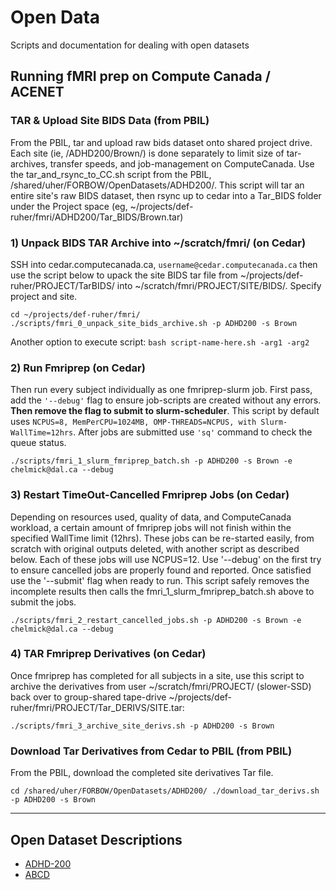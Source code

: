 # Open Data
Scripts and documentation for dealing with open datasets

## Running fMRI prep on Compute Canada / ACENET

### TAR & Upload Site BIDS Data (from PBIL)
From the PBIL, tar and upload raw bids dataset onto shared project drive. Each site (ie, /ADHD200/Brown/) is done separately to limit size of tar-archives, transfer speeds, and job-management on ComputeCanada. Use the tar_and_rsync_to_CC.sh script from the PBIL, /shared/uher/FORBOW/OpenDatasets/ADHD200/. This script will tar an entire site's raw BIDS dataset, then rsync up to cedar into a Tar_BIDS folder under the Project space (eg, ~/projects/def-ruher/fmri/ADHD200/Tar_BIDS/Brown.tar)

### 1) Unpack BIDS TAR Archive into ~/scratch/fmri/ (on Cedar)
SSH into cedar.computecanada.ca, `username@cedar.computecanada.ca` then use the script below to upack the site BIDS tar file from ~/projects/def-ruher/PROJECT/TarBIDS/ into ~/scratch/fmri/PROJECT/SITE/BIDS/. Specify project and site.

```
cd ~/projects/def-ruher/fmri/
./scripts/fmri_0_unpack_site_bids_archive.sh -p ADHD200 -s Brown
```

Another option to execute script: `bash script-name-here.sh -arg1 -arg2`

### 2) Run Fmriprep (on Cedar)
Then run every subject individually as one fmriprep-slurm job. First pass, add the `'--debug'` flag to ensure job-scripts are created without any errors. __Then remove the flag to submit to slurm-scheduler__. This script by default uses `NCPUS=8, MemPerCPU=1024MB, OMP-THREADS=NCPUS, with Slurm-WallTime=12hrs`. After jobs are submitted use `'sq'` command to check the queue status. 

```
./scripts/fmri_1_slurm_fmriprep_batch.sh -p ADHD200 -s Brown -e chelmick@dal.ca --debug
```

### 3) Restart TimeOut-Cancelled Fmriprep Jobs (on Cedar)
Depending on resources used, quality of data, and ComputeCanada workload, a certain amount of fmriprep jobs will not finish within the specified WallTime limit (12hrs). These jobs can be re-started easily, from scratch with original outputs deleted, with another script as described below. Each of these jobs will use NCPUS=12. Use '--debug' on the first try to ensure cancelled jobs are properly found and reported. Once satisfied use the '--submit' flag when ready to run. This script safely removes the incomplete results then calls the fmri_1_slurm_fmriprep_batch.sh above to submit the jobs.

```
./scripts/fmri_2_restart_cancelled_jobs.sh -p ADHD200 -s Brown -e chelmick@dal.ca --debug
```

### 4) TAR Fmriprep Derivatives (on Cedar)
Once fmriprep has completed for all subjects in a site, use this script to archive the derivatives from user ~/scratch/fmri/PROJECT/ (slower-SSD) back over to group-shared tape-drive ~/projects/def-ruher/fmri/PROJECT/Tar_DERIVS/SITE.tar:

```
./scripts/fmri_3_archive_site_derivs.sh -p ADHD200 -s Brown
```

### Download Tar Derivatives from Cedar to PBIL (from PBIL)
From the PBIL, download the completed site derivatives Tar file.

`
cd /shared/uher/FORBOW/OpenDatasets/ADHD200/
./download_tar_derivs.sh -p ADHD200 -s Brown
`

---

## Open Dataset Descriptions

* [ADHD-200](https://github.com/forbow-lab/open-data/wiki/ADHD200)
* [ABCD](https://github.com/forbow-lab/open-data/wiki/ABCD)
